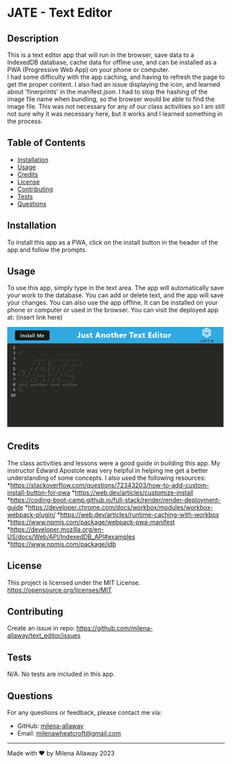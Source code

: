 # JATE - Text Editor

## Description
This is a text editor app that will run in the browser, save data to a IndexedDB database, cache data for offline use, and can be installed as a PWA (Progressive Web App) on your phone or computer.  
I had some difficulty with the app caching, and having to refresh the page to get the proper content. I also had an issue displaying the icon, and learned about 'finerprints' in the manifest.json. I had to stop the hashing of the image file name when bundling, so the browser would be able to find the image file. This was not necessary for any of our class activitiies so I am still not sure why it was necessary here, but it works and I learned something in the process.  

## Table of Contents

- [Installation](#Installation)
- [Usage](#Usage)
- [Credits](#Credits)
- [License](#License)
- [Contributing](#Contributing)
- [Tests](#Tests)
- [Questions](#Questions)  

## Installation
To install this app as a PWA, click on the install button in the header of the app and follow the prompts.  

## Usage
To use this app, simply type in the text area. The app will automatically save your work to the database. You can add or delete text, and the app will save your changes. You can also use the app offline. It can be installed on your phone or computer or used in the browser. You can visit the deployed app at: (insert link here)  
  
![Screenshot of app](./public/screenshots/Screenshot1.png)

## Credits
The class activities and lessons were a good guide in building this app. My instructor Edward Apostole was very helpful in helping me get a better understanding of some concepts. I also used the following resources:
*https://stackoverflow.com/questions/72343203/how-to-add-custom-install-button-for-pwa
*https://web.dev/articles/customize-install
*https://coding-boot-camp.github.io/full-stack/render/render-deployment-guide
*https://developer.chrome.com/docs/workbox/modules/workbox-webpack-plugin/
*https://web.dev/articles/runtime-caching-with-workbox
*https://www.npmjs.com/package/webpack-pwa-manifest
*https://developer.mozilla.org/en-US/docs/Web/API/IndexedDB_API#examples
*https://www.npmjs.com/package/idb

## License
  This project is licensed under the MIT License. 
  https://opensource.org/licenses/MIT  

## Contributing
Create an issue in repo: https://github.com/milena-allaway/text_editor/issues

## Tests
N/A. No tests are included in this app.

## Questions
For any questions or feedback, please contact me via:
- GitHub: [milena-allaway](https://github.com/milena-allaway)
- Email: [milenawheatcroft@gmail.com](mailto:milenawheatcroft@gmail.com)

***

Made with ❤️ by Milena Allaway 2023